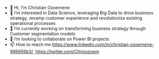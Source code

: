 - 👋 Hi, I’m Christian Ozoemene
- 👀 I’m interested in Data Science, leveraging Big Data to drive business strategy, revamp customer experience and revolutionize existing operational processes
- 🌱 I’m currently working on transforming business strategy through Customer segmentation models
- 💞️ I’m looking to collaborate on Power BI projects
- 📫 How to reach me  https://www.linkedin.com/in/christian-ozoemene-996956b3/, https://twitter.com/Chrisozoem

<!---
Chris-22ozor/Chris-22ozor is a ✨ special ✨ repository because its `README.md` (this file) appears on your GitHub profile.
You can click the Preview link to take a look at your changes.
--->
